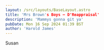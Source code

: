 ```yaml
---
layout: /src/layouts/BaseLayout.astro
title: 'Mrs Brown's Boys — D'Reappraisal'
description: 'Mammys gonna git ya'
pubDate: Mon 16 Sep 2024 01:39 BST
author: 'Harold James'
---
```

Susan